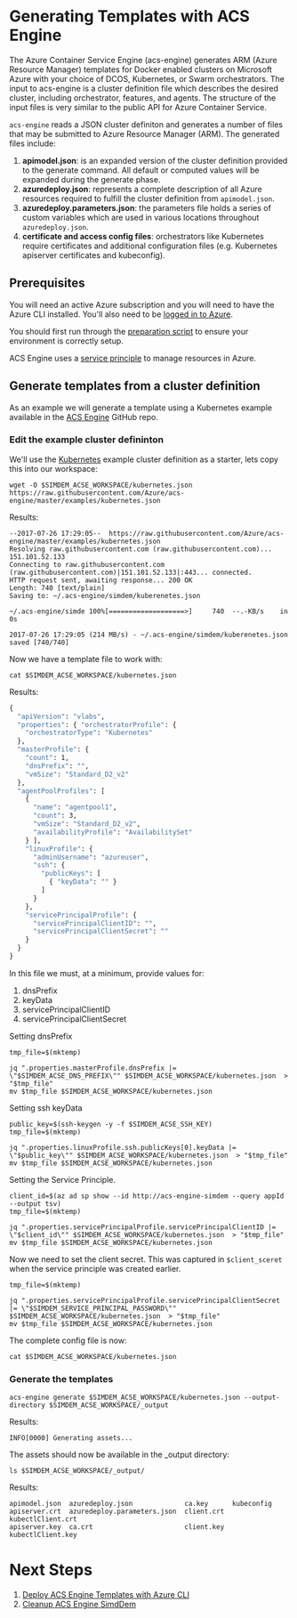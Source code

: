 # Generating Templates with ACS Engine

The Azure Container Service Engine (acs-engine) generates ARM (Azure
Resource Manager) templates for Docker enabled clusters on Microsoft
Azure with your choice of DCOS, Kubernetes, or Swarm
orchestrators. The input to acs-engine is a cluster definition file
which describes the desired cluster, including orchestrator, features,
and agents. The structure of the input files is very similar to the
public API for Azure Container Service.

`acs-engine` reads a JSON cluster definiton and generates a number of
files that may be submitted to Azure Resource Manager (ARM). The
generated files include:

  1. **apimodel.json**: is an expanded version of the cluster
     definition provided to the generate command. All default or
     computed values will be expanded during the generate phase.
  2. **azuredeploy.json**: represents a complete description of all
     Azure resources required to fulfill the cluster definition from
     `apimodel.json`.
  3. **azuredeploy.parameters.json**: the parameters file holds a
     series of custom variables which are used in various locations
     throughout `azuredeploy.json`.
  4. **certificate and access config files**: orchestrators like
     Kubernetes require certificates and additional configuration
     files (e.g. Kubernetes apiserver certificates and kubeconfig).

## Prerequisites

You will need an active Azure subscription and you will need to have
the Azure CLI installed. You'll also need to
be [logged in to Azure](../../azure/login/README.md).

You should first run through the [preparation script](https://github.com/Azure/acs-demos/blob/master/acs-engine/preparation/script.md) to ensure your environment is correctly setup.

ACS Engine uses a [service principle](../../azure/service_principle/create/README.md) to manage resources in Azure.

## Generate templates from a cluster definition

As an example we will generate a template using a Kubernetes example
available in the [ACS Engine](http://github.com/azure/acs-engine)
GitHub repo.

### Edit the example cluster defininton 

We'll use
the
[Kubernetes](https://raw.githubusercontent.com/Azure/acs-engine/master/examples/kubernetes.json) example
cluster definition as a starter, lets copy this into our workspace:

```
wget -O $SIMDEM_ACSE_WORKSPACE/kubernetes.json https://raw.githubusercontent.com/Azure/acs-engine/master/examples/kubernetes.json
```

Results:

```
--2017-07-26 17:29:05--  https://raw.githubusercontent.com/Azure/acs-engine/master/examples/kubernetes.json
Resolving raw.githubusercontent.com (raw.githubusercontent.com)... 151.101.52.133
Connecting to raw.githubusercontent.com (raw.githubusercontent.com)|151.101.52.133|:443... connected.
HTTP request sent, awaiting response... 200 OK
Length: 740 [text/plain]
Saving to: ~/.acs-engine/simdem/kuberenetes.json

~/.acs-engine/simde 100%[===================>]     740  --.-KB/s    in 0s

2017-07-26 17:29:05 (214 MB/s) - ~/.acs-engine/simdem/kuberenetes.json saved [740/740]
```

Now we have a template file to work with:

```
cat $SIMDEM_ACSE_WORKSPACE/kubernetes.json
```

Results:

```expected_similarity=0.5
{
  "apiVersion": "vlabs", 
  "properties": { "orchestratorProfile": {
    "orchestratorType": "Kubernetes" 
  }, 
  "masterProfile": { 
    "count": 1,
    "dnsPrefix": "", 
	"vmSize": "Standard_D2_v2" 
  }, 
  "agentPoolProfiles": [ 
    { 
	  "name": "agentpool1", 
	  "count": 3, 
	  "vmSize": "Standard_D2_v2",
	  "availabilityProfile": "AvailabilitySet" 
	} ],
	"linuxProfile": {
	  "adminUsername": "azureuser", 
	  "ssh": { 
	    "publicKeys": [ 
		  { "keyData": "" } 
	    ] 
	  } 
	}, 
	"servicePrincipalProfile": { 
	  "servicePrincipalClientID": "", 
	  "servicePrincipalClientSecret": "" 
	} 
  } 
}
```

In this file we must, at a minimum, provide values for:

  1. dnsPrefix
  2. keyData
  3. servicePrincipalClientID
  4. servicePrincipalClientSecret

Setting dnsPrefix

```
tmp_file=$(mktemp)
```

```
jq ".properties.masterProfile.dnsPrefix |= \"$SIMDEM_ACSE_DNS_PREFIX\"" $SIMDEM_ACSE_WORKSPACE/kubernetes.json  > "$tmp_file"
mv $tmp_file $SIMDEM_ACSE_WORKSPACE/kubernetes.json
```
Setting ssh keyData

```
public_key=$(ssh-keygen -y -f $SIMDEM_ACSE_SSH_KEY)
tmp_file=$(mktemp)
```

```
jq ".properties.linuxProfile.ssh.publicKeys[0].keyData |= \"$public_key\"" $SIMDEM_ACSE_WORKSPACE/kubernetes.json  > "$tmp_file"
mv $tmp_file $SIMDEM_ACSE_WORKSPACE/kubernetes.json
```

Setting the Service Principle.

```
client_id=$(az ad sp show --id http://acs-engine-simdem --query appId --output tsv)
tmp_file=$(mktemp)
```

```
jq ".properties.servicePrincipalProfile.servicePrincipalClientID |= \"$client_id\"" $SIMDEM_ACSE_WORKSPACE/kubernetes.json  > "$tmp_file"
mv $tmp_file $SIMDEM_ACSE_WORKSPACE/kubernetes.json
```

Now we need to set the client secret. This was captured in
`$client_sceret` when the service principle was created earlier.

```
tmp_file=$(mktemp)
```

```
jq ".properties.servicePrincipalProfile.servicePrincipalClientSecret |= \"$SIMDEM_SERVICE_PRINCIPAL_PASSWORD\"" $SIMDEM_ACSE_WORKSPACE/kubernetes.json  > "$tmp_file"
mv $tmp_file $SIMDEM_ACSE_WORKSPACE/kubernetes.json
```

The complete config file is now:

```
cat $SIMDEM_ACSE_WORKSPACE/kubernetes.json
```


### Generate the templates

```
acs-engine generate $SIMDEM_ACSE_WORKSPACE/kubernetes.json --output-directory $SIMDEM_ACSE_WORKSPACE/_output
```

Results:

```
INFO[0000] Generating assets...
```

The assets should now be available in the _output directory:

```
ls $SIMDEM_ACSE_WORKSPACE/_output/
```

Results:

```expected_similarity=0.9
apimodel.json  azuredeploy.json             ca.key      kubeconfig
apiserver.crt  azuredeploy.parameters.json  client.crt  kubectlClient.crt
apiserver.key  ca.crt                       client.key  kubectlClient.key
```

# Next Steps

  1. [Deploy ACS Engine Templates with Azure CLI](../deploy/script,md)
  2. [Cleanup ACS Engine SimdDem](../cleanup/script.md)

